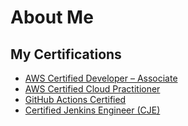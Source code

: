 # About Me

## My Certifications
- [AWS Certified Developer – Associate](https://www.credly.com/badges/1cef9fc6-877e-43ca-bd1e-11310e98434f/public_url)
- [AWS Certified Cloud Practitioner](https://www.credly.com/badges/f081d7a6-d679-4e39-8569-13a8fa933020/public_url)
- [GitHub Actions Certified](https://www.credly.com/badges/ef3c3e9c-cd53-4f7e-b045-650e1bb9d2fc/public_url)
- [Certified Jenkins Engineer (CJE)](https://certificates.cloudbees.com/8c60e42e-d95e-4dfd-a721-5b43a9e726e5)
